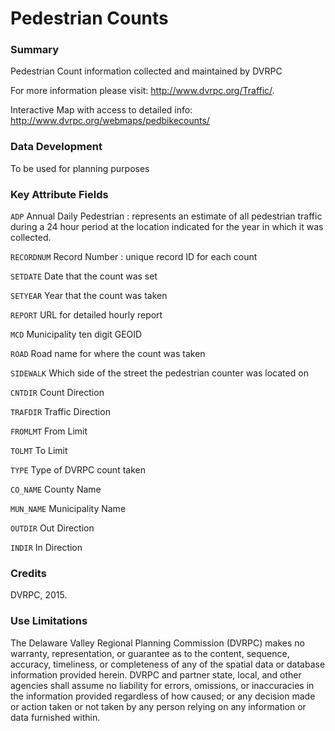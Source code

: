 # Pedestrian Counts

### Summary
Pedestrian Count information collected and maintained by DVRPC 

For more information please visit: http://www.dvrpc.org/Traffic/.

Interactive Map with access to detailed info: http://www.dvrpc.org/webmaps/pedbikecounts/

### Data Development

To be used for planning purposes

### Key Attribute Fields
`ADP` Annual Daily Pedestrian : represents an estimate of all pedestrian traffic during a 24 hour period at the location indicated for the year in which it was collected. 

`RECORDNUM` Record Number : unique record ID for each count

`SETDATE` Date that the count was set

`SETYEAR` Year that the count was taken

`REPORT` URL for detailed hourly report

`MCD` Municipality ten digit GEOID 

`ROAD` Road name for where the count was taken

`SIDEWALK` Which side of the street the pedestrian counter was located on

`CNTDIR` Count Direction

`TRAFDIR` Traffic Direction

`FROMLMT` From Limit 

`TOLMT` To Limit

`TYPE` Type of DVRPC count taken

`CO_NAME` County Name 

`MUN_NAME` Municipality Name

`OUTDIR` Out Direction

`INDIR` In Direction

### Credits
DVRPC, 2015.

### Use Limitations
The Delaware Valley Regional Planning Commission (DVRPC) makes no warranty, representation, or guarantee as to the content, sequence, accuracy, timeliness, or completeness of any of the spatial data or database information provided herein. DVRPC and partner state, local, and other agencies shall assume no liability for errors, omissions, or inaccuracies in the information provided regardless of how caused; or any decision made or action taken or not taken by any person relying on any information or data furnished within.

